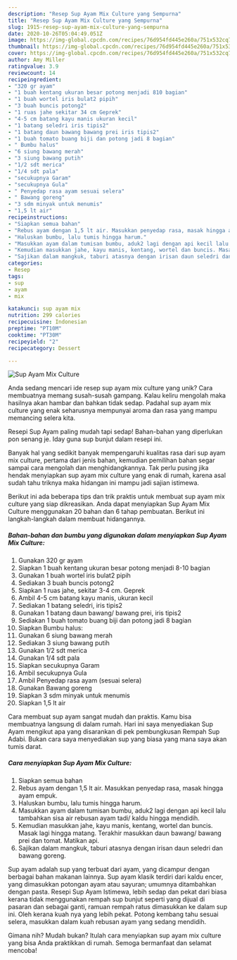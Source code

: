 ```yaml
---
description: "Resep Sup Ayam Mix Culture yang Sempurna"
title: "Resep Sup Ayam Mix Culture yang Sempurna"
slug: 1915-resep-sup-ayam-mix-culture-yang-sempurna
date: 2020-10-26T05:04:49.051Z
image: https://img-global.cpcdn.com/recipes/76d954fd445e260a/751x532cq70/sup-ayam-mix-culture-foto-resep-utama.jpg
thumbnail: https://img-global.cpcdn.com/recipes/76d954fd445e260a/751x532cq70/sup-ayam-mix-culture-foto-resep-utama.jpg
cover: https://img-global.cpcdn.com/recipes/76d954fd445e260a/751x532cq70/sup-ayam-mix-culture-foto-resep-utama.jpg
author: Amy Miller
ratingvalue: 3.9
reviewcount: 14
recipeingredient:
- "320 gr ayam"
- "1 buah kentang ukuran besar potong menjadi 810 bagian"
- "1 buah wortel iris bulat2 pipih"
- "3 buah buncis potong2"
- "1 ruas jahe sekitar 34 cm Geprek"
- "4-5 cm batang kayu manis ukuran kecil"
- "1 batang seledri iris tipis2"
- "1 batang daun bawang bawang prei iris tipis2"
- "1 buah tomato buang biji dan potong jadi 8 bagian"
- " Bumbu halus"
- "6 siung bawang merah"
- "3 siung bawang putih"
- "1/2 sdt merica"
- "1/4 sdt pala"
- "secukupnya Garam"
- "secukupnya Gula"
- " Penyedap rasa ayam sesuai selera"
- " Bawang goreng"
- "3 sdm minyak untuk menumis"
- "1,5 lt air"
recipeinstructions:
- "Siapkan semua bahan"
- "Rebus ayam dengan 1,5 lt air. Masukkan penyedap rasa, masak hingga ayam empuk."
- "Haluskan bumbu, lalu tumis hingga harum."
- "Masukkan ayam dalam tumisan bumbu, aduk2 lagi dengan api kecil lalu tambahkan sisa air rebusan ayam tadi/ kaldu hingga mendidih."
- "Kemudian masukkan jahe, kayu manis, kentang, wortel dan buncis. Masak lagi hingga matang. Terakhir masukkan daun bawang/ bawang prei dan tomat. Matikan api."
- "Sajikan dalam mangkuk, taburi atasnya dengan irisan daun seledri dan bawang goreng."
categories:
- Resep
tags:
- sup
- ayam
- mix

katakunci: sup ayam mix 
nutrition: 299 calories
recipecuisine: Indonesian
preptime: "PT10M"
cooktime: "PT30M"
recipeyield: "2"
recipecategory: Dessert

---
```



![Sup Ayam Mix Culture](https://img-global.cpcdn.com/recipes/76d954fd445e260a/751x532cq70/sup-ayam-mix-culture-foto-resep-utama.jpg)

Anda sedang mencari ide resep sup ayam mix culture yang unik? Cara membuatnya memang susah-susah gampang. Kalau keliru mengolah maka hasilnya akan hambar dan bahkan tidak sedap. Padahal sup ayam mix culture yang enak seharusnya mempunyai aroma dan rasa yang mampu memancing selera kita.

Resepi Sup Ayam paling mudah tapi sedap! Bahan-bahan yang diperlukan pon senang je. Iday guna sup bunjut dalam resepi ini.

Banyak hal yang sedikit banyak mempengaruhi kualitas rasa dari sup ayam mix culture, pertama dari jenis bahan, kemudian pemilihan bahan segar sampai cara mengolah dan menghidangkannya. Tak perlu pusing jika hendak menyiapkan sup ayam mix culture yang enak di rumah, karena asal sudah tahu triknya maka hidangan ini mampu jadi sajian istimewa.


Berikut ini ada beberapa tips dan trik praktis untuk membuat sup ayam mix culture yang siap dikreasikan. Anda dapat menyiapkan Sup Ayam Mix Culture menggunakan 20 bahan dan 6 tahap pembuatan. Berikut ini langkah-langkah dalam membuat hidangannya.

<!--inarticleads1-->

##### Bahan-bahan dan bumbu yang digunakan dalam menyiapkan Sup Ayam Mix Culture:

1. Gunakan 320 gr ayam
1. Siapkan 1 buah kentang ukuran besar potong menjadi 8-10 bagian
1. Gunakan 1 buah wortel iris bulat2 pipih
1. Sediakan 3 buah buncis potong2
1. Siapkan 1 ruas jahe, sekitar 3-4 cm. Geprek
1. Ambil 4-5 cm batang kayu manis, ukuran kecil
1. Sediakan 1 batang seledri, iris tipis2
1. Gunakan 1 batang daun bawang/ bawang prei, iris tipis2
1. Sediakan 1 buah tomato buang biji dan potong jadi 8 bagian
1. Siapkan  Bumbu halus:
1. Gunakan 6 siung bawang merah
1. Sediakan 3 siung bawang putih
1. Gunakan 1/2 sdt merica
1. Gunakan 1/4 sdt pala
1. Siapkan secukupnya Garam
1. Ambil secukupnya Gula
1. Ambil  Penyedap rasa ayam (sesuai selera)
1. Gunakan  Bawang goreng
1. Siapkan 3 sdm minyak untuk menumis
1. Siapkan 1,5 lt air


Cara membuat sup ayam sangat mudah dan praktis. Kamu bisa membuatnya langsung di dalam rumah. Hari ini saya menyediakan Sup Ayam mengikut apa yang disarankan di pek pembungkusan Rempah Sup Adabi. Bukan cara saya menyediakan sup yang biasa yang mana saya akan tumis darat. 

<!--inarticleads2-->

##### Cara menyiapkan Sup Ayam Mix Culture:

1. Siapkan semua bahan
1. Rebus ayam dengan 1,5 lt air. Masukkan penyedap rasa, masak hingga ayam empuk.
1. Haluskan bumbu, lalu tumis hingga harum.
1. Masukkan ayam dalam tumisan bumbu, aduk2 lagi dengan api kecil lalu tambahkan sisa air rebusan ayam tadi/ kaldu hingga mendidih.
1. Kemudian masukkan jahe, kayu manis, kentang, wortel dan buncis. Masak lagi hingga matang. Terakhir masukkan daun bawang/ bawang prei dan tomat. Matikan api.
1. Sajikan dalam mangkuk, taburi atasnya dengan irisan daun seledri dan bawang goreng.


Sup ayam adalah sup yang terbuat dari ayam, yang dicampur dengan berbagai bahan makanan lainnya. Sup ayam klasik terdiri dari kaldu encer, yang dimasukkan potongan ayam atau sayuran; umumnya ditambahkan dengan pasta. Resepi Sup Ayam Istimewa, lebih sedap dan pekat dari biasa kerana tidak menggunakan rempah sup bunjut seperti yang dijual di pasaran dan sebagai ganti, ramuan rempah ratus dimasukkan ke dalam sup ini. Oleh kerana kuah nya yang lebih pekat. Potong kembang tahu sesuai selera, masukkan dalam kuah rebusan ayam yang sedang mendidih. 

Gimana nih? Mudah bukan? Itulah cara menyiapkan sup ayam mix culture yang bisa Anda praktikkan di rumah. Semoga bermanfaat dan selamat mencoba!
